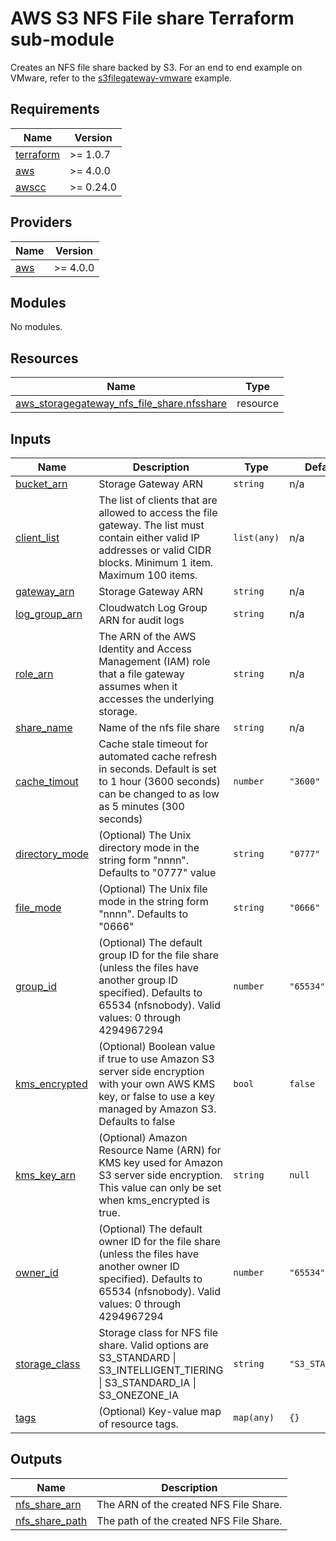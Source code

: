 <!-- BEGIN_TF_DOCS -->
# AWS S3 NFS File share Terraform sub-module

Creates an NFS file share backed by S3. For an end to end example on VMware, refer to the [s3filegateway-vmware](../../examples/s3filegateway-vmware/) example.

## Requirements

| Name | Version |
|------|---------|
| <a name="requirement_terraform"></a> [terraform](#requirement\_terraform) | >= 1.0.7 |
| <a name="requirement_aws"></a> [aws](#requirement\_aws) | >= 4.0.0 |
| <a name="requirement_awscc"></a> [awscc](#requirement\_awscc) | >= 0.24.0 |

## Providers

| Name | Version |
|------|---------|
| <a name="provider_aws"></a> [aws](#provider\_aws) | >= 4.0.0 |

## Modules

No modules.

## Resources

| Name | Type |
|------|------|
| [aws_storagegateway_nfs_file_share.nfsshare](https://registry.terraform.io/providers/hashicorp/aws/latest/docs/resources/storagegateway_nfs_file_share) | resource |

## Inputs

| Name | Description | Type | Default | Required |
|------|-------------|------|---------|:--------:|
| <a name="input_bucket_arn"></a> [bucket\_arn](#input\_bucket\_arn) | Storage Gateway ARN | `string` | n/a | yes |
| <a name="input_client_list"></a> [client\_list](#input\_client\_list) | The list of clients that are allowed to access the file gateway. The list must contain either valid IP addresses or valid CIDR blocks. Minimum 1 item. Maximum 100 items. | `list(any)` | n/a | yes |
| <a name="input_gateway_arn"></a> [gateway\_arn](#input\_gateway\_arn) | Storage Gateway ARN | `string` | n/a | yes |
| <a name="input_log_group_arn"></a> [log\_group\_arn](#input\_log\_group\_arn) | Cloudwatch Log Group ARN for audit logs | `string` | n/a | yes |
| <a name="input_role_arn"></a> [role\_arn](#input\_role\_arn) | The ARN of the AWS Identity and Access Management (IAM) role that a file gateway assumes when it accesses the underlying storage. | `string` | n/a | yes |
| <a name="input_share_name"></a> [share\_name](#input\_share\_name) | Name of the nfs file share | `string` | n/a | yes |
| <a name="input_cache_timout"></a> [cache\_timout](#input\_cache\_timout) | Cache stale timeout for automated cache refresh in seconds. Default is set to 1 hour (3600 seconds) can be changed to as low as 5 minutes (300 seconds) | `number` | `"3600"` | no |
| <a name="input_directory_mode"></a> [directory\_mode](#input\_directory\_mode) | (Optional) The Unix directory mode in the string form "nnnn". Defaults to "0777" value | `string` | `"0777"` | no |
| <a name="input_file_mode"></a> [file\_mode](#input\_file\_mode) | (Optional) The Unix file mode in the string form "nnnn". Defaults to "0666" | `string` | `"0666"` | no |
| <a name="input_group_id"></a> [group\_id](#input\_group\_id) | (Optional) The default group ID for the file share (unless the files have another group ID specified). Defaults to 65534 (nfsnobody). Valid values: 0 through 4294967294 | `number` | `"65534"` | no |
| <a name="input_kms_encrypted"></a> [kms\_encrypted](#input\_kms\_encrypted) | (Optional) Boolean value if true to use Amazon S3 server side encryption with your own AWS KMS key, or false to use a key managed by Amazon S3. Defaults to false | `bool` | `false` | no |
| <a name="input_kms_key_arn"></a> [kms\_key\_arn](#input\_kms\_key\_arn) | (Optional) Amazon Resource Name (ARN) for KMS key used for Amazon S3 server side encryption. This value can only be set when kms\_encrypted is true. | `string` | `null` | no |
| <a name="input_owner_id"></a> [owner\_id](#input\_owner\_id) | (Optional) The default owner ID for the file share (unless the files have another owner ID specified). Defaults to 65534 (nfsnobody). Valid values: 0 through 4294967294 | `number` | `"65534"` | no |
| <a name="input_storage_class"></a> [storage\_class](#input\_storage\_class) | Storage class for NFS file share. Valid options are S3\_STANDARD \| S3\_INTELLIGENT\_TIERING \| S3\_STANDARD\_IA \| S3\_ONEZONE\_IA | `string` | `"S3_STANDARD"` | no |
| <a name="input_tags"></a> [tags](#input\_tags) | (Optional) Key-value map of resource tags. | `map(any)` | `{}` | no |

## Outputs

| Name | Description |
|------|-------------|
| <a name="output_nfs_share_arn"></a> [nfs\_share\_arn](#output\_nfs\_share\_arn) | The ARN of the created NFS File Share. |
| <a name="output_nfs_share_path"></a> [nfs\_share\_path](#output\_nfs\_share\_path) | The path of the created NFS File Share. |
<!-- END_TF_DOCS -->